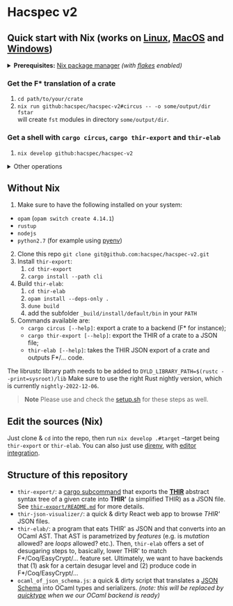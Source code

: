 # Hacspec v2

## Quick start with Nix (works on [Linux](https://nixos.org/download.html#nix-install-linux), [MacOS](https://nixos.org/download.html#nix-install-macos) and [Windows](https://nixos.org/download.html#nix-install-windows))

<details>
  <summary><b>Prerequisites:</b> <a href="https://nixos.org/">Nix package
manager</a> <i>(with <a href="https://nixos.wiki/wiki/Flakes">flakes</a> enabled)</i></summary>

  - Either using the [Determinate Nix Installer](https://github.com/DeterminateSystems/nix-installer), with the following bash one-liner:
    ```bash
    curl --proto '=https' --tlsv1.2 -sSf -L https://install.determinate.systems/nix | sh -s -- install
    ```
  - or following [those steps](https://github.com/mschwaig/howto-install-nix-with-flake-support).

</details>

### Get the F\* translation of a crate

1. `cd path/to/your/crate`
2. `nix run github:hacspec/hacspec-v2#circus -- -o some/output/dir fstar`  
   will create `fst` modules in directory `some/output/dir`.

### Get a shell with `cargo circus`, `cargo thir-export` and `thir-elab`

1. `nix develop github:hacspec/hacspec-v2`

<details>
  <summary>Other operations</summary>
  
#### Get the _THIR'_ JSON out of a crate
1. `cd path/to/your/crate`
2. `nix run github:hacspec/hacspec-v2#thir-export`  
    ...will create `thir_export.json` in the current directory.
    
**More generally:** `nix run github:hacspec/hacspec-v2#thir-export -- THIR-EXPORT-ARGUMENTS`. Replace `THIR-EXPORT-ARGUMENTS` with `--help` to get more information.

#### Running `thir-elab` on the JSON

1. `nix run github:hacspec/hacspec-v2#thir-elab -- -i /path/to/thir_export.json`

#### Visualization of the THIR' JSON

1. `cd /directory/in/which/the/thir_export.json/file/lives/`
2. `nix run github:hacspec/hacspec-v2#thir-json-visualizer`
3. visit `http://localhost:8888/`

</details>

## Without Nix

1. Make sure to have the following installed on your system:

- `opam` (`opam switch create 4.14.1`)
- `rustup`
- `nodejs`
- `python2.7` (for example using [pyenv](https://github.com/pyenv/pyenv))

2. Clone this repo `git clone git@github.com:hacspec/hacspec-v2.git`
3. Install `thir-export`:
   1. `cd thir-export`
   2. `cargo install --path cli`
4. Build `thir-elab`:
   1. `cd thir-elab`
   2. `opam install --deps-only .`
   3. `dune build`
   4. add the subfolder `_build/install/default/bin` in your `PATH`
5. Commands available are:
   - `cargo circus [--help]`: export a crate to a backend (F\* for instance);
   - `cargo thir-export [--help]`: export the THIR of a crate to a JSON file;
   - `thir-elab [--help]`: takes the THIR JSON export of a crate and outputs F\*/... code.

The librustc library path needs to be added to `DYLD_LIBRARY_PATH=$(rustc --print=sysroot)/lib`
Make sure to use the right Rust nightly version, which is currently `nightly-2022-12-06`.

> **Note**
> Please use and check the [setup.sh](./setup.sh) for these steps as well.

## Edit the sources (Nix)

Just clone & `cd` into the repo, then run `nix develop .#target` –target being `thir-export` or `thir-elab`.
You can also just use [direnv](https://github.com/nix-community/nix-direnv), with [editor integration](https://github.com/direnv/direnv/wiki#editor-integration).

## Structure of this repository

- `thir-export/`: a [cargo subcommand](https://doc.rust-lang.org/book/ch14-05-extending-cargo.html) that exports the [**THIR**](https://rustc-dev-guide.rust-lang.org/thir.html) abstract syntax tree of a given crate into **THIR'** (a simplified THIR) as a JSON file. See [`thir-export/README.md`](./thir-export/README.md) for more details.
- `thir-json-visualizer/`: a quick & dirty React web app to browse _THIR'_ JSON files.
- `thir-elab/`: a program that eats THIR' as JSON and that converts into an OCaml AST. That AST is parametrized by _features_ (e.g. is _mutation_ allowed? are _loops_ allowed? etc.). Then, `thir-elab` offers a set of desugaring steps to, basically, lower THIR' to match F*/Coq/EasyCrypt/… feature set. Ultimately, we want to have backends that (1) ask for a certain desugar level and (2) produce code in F*/Coq/EasyCrypt/…
- `ocaml_of_json_schema.js`: a quick & dirty script that translates a [JSON Schema](https://json-schema.org/) into OCaml types and serializers. _(note: this will be replaced by [quicktype](https://github.com/quicktype/quicktype) when we our OCaml backend is ready)_
